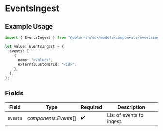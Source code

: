 # EventsIngest

## Example Usage

```typescript
import { EventsIngest } from "@polar-sh/sdk/models/components/eventsingest.js";

let value: EventsIngest = {
  events: [
    {
      name: "<value>",
      externalCustomerId: "<id>",
    },
  ],
};
```

## Fields

| Field                     | Type                      | Required                  | Description               |
| ------------------------- | ------------------------- | ------------------------- | ------------------------- |
| `events`                  | *components.Events*[]     | :heavy_check_mark:        | List of events to ingest. |